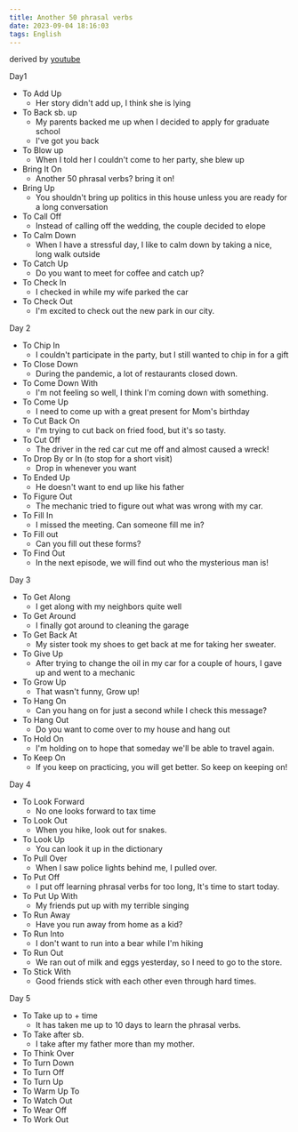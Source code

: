 ```yaml
---
title: Another 50 phrasal verbs
date: 2023-09-04 18:16:03
tags: English
---
```



derived by [youtube](https://www.youtube.com/watch?v=nIlnxm8m2ec)
<!-- more -->

Day1
* To Add Up
	* Her story didn't add up, I think she is lying
* To Back sb. up
	* My parents backed me up when I decided to apply for graduate school
	* I've got you back
* To Blow up
	* When I told her I couldn't come to her party, she blew up
* Bring It On
	* Another 50 phrasal verbs? bring it on!
* Bring Up
	* You shouldn't bring up politics in this house unless you are ready for a long conversation
* To Call Off
	* Instead of calling off the wedding, the couple decided to elope
* To Calm Down
	* When I have a stressful day, I like to calm down by taking a nice, long walk outside
* To Catch Up
	* Do you want to meet for coffee and catch up?
* To Check In
	* I checked in while my wife parked the car
* To Check Out
	* I'm excited to check out the new park in our city.

Day 2
* To Chip In
	* I couldn't participate in the party, but I still wanted to chip in for a gift
* To Close Down
	* During the pandemic, a lot of restaurants closed down.
* To Come Down With
	* I'm not feeling so well, I think I'm coming down with something.
* To Come Up
	* I need to come up with a great present for Mom's birthday
* To Cut Back On
	* I'm trying to cut back on fried food, but it's so tasty.
* To Cut Off
	* The driver in the red car cut me off and almost caused a wreck!
* To Drop By or In (to stop for a short visit)
	* Drop in whenever you want 
* To Ended Up
	* He doesn't want to end up like his father
* To Figure Out
	* The mechanic tried to figure out what was wrong with my car.
* To Fill In
	* I missed the meeting. Can someone fill me in?
* To Fill out
	* Can you fill out these forms?
* To Find Out
	* In the next episode, we will find out who the mysterious man is!

Day 3
* To Get Along
	* I get along with my neighbors quite well
* To Get Around
	* I finally got around to cleaning the garage
* To Get Back At
	* My sister took my shoes to get back at me for taking her sweater.
* To Give Up
	* After trying to change the oil in my car for a couple of hours, I gave up and went to a mechanic
* To Grow Up
	* That wasn't funny, Grow up!
* To Hang On
	* Can you hang on for just a second while I check this message?
* To Hang Out
	* Do you want to come over to my house and hang out
* To Hold On
	* I'm holding on to hope that someday we'll be able to travel again.
* To Keep On
	* If you keep on practicing, you will get better. So keep on keeping on!
 
Day 4
* To Look Forward
	* No one looks forward to tax time
* To Look Out
	* When you hike, look out for snakes.
* To Look Up
	* You can look it up in the dictionary
* To Pull Over
	* When I saw police lights behind me, I pulled over.
* To Put Off
	* I put off learning phrasal verbs for too long, It's time to start today.
* To Put Up With
	* My friends put up with my terrible singing
* To Run Away
	* Have you run away from home as a kid?
* To Run Into
	* I don't want to run into a bear while I'm hiking
* To Run Out
	* We ran out of milk and eggs yesterday, so I need to go to the store.
* To Stick With
	* Good friends stick with each other even through hard times.

Day 5
* To Take up to + time
	* It has taken me up to 10 days to learn the phrasal verbs.
* To Take after sb.
	* I take after my father more than my mother.
* To Think Over
* To Turn Down
* To Turn Off
* To Turn Up
* To Warm Up To
* To Watch Out
* To Wear Off
* To Work Out